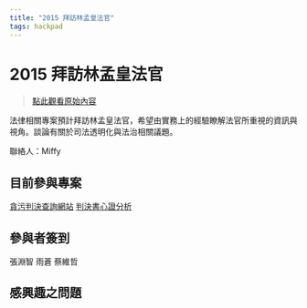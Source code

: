 ```yaml
---
title: "2015 拜訪林孟皇法官"
tags: hackpad
---
```


# 2015 拜訪林孟皇法官

> [點此觀看原始內容](https://g0v.hackpad.tw/WhfNzONfgY5)


法律相關專案預計拜訪林孟皇法官，希望由實務上的經驗瞭解法官所重視的資訊與視角。談論有關於司法透明化與法治相關議題。

聯絡人：Miffy

## 目前參與專案

[貪污判決查詢網站](https://g0v.hackpad.tw/--OoaenzjVDKK)
[判決書心證分析](https://g0v.hackpad.tw/wE1lPGzD9s4)


## 參與者簽到

張淵智
雨蒼
蔡維哲


## 感興趣之問題




